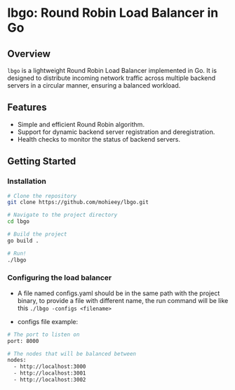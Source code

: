 # lbgo: Round Robin Load Balancer in Go

## Overview

`lbgo` is a lightweight Round Robin Load Balancer implemented in Go. It is designed to distribute incoming network traffic across multiple backend servers in a circular manner, ensuring a balanced workload.

## Features

- Simple and efficient Round Robin algorithm.
- Support for dynamic backend server registration and deregistration.
- Health checks to monitor the status of backend servers.

## Getting Started

### Installation

```bash
# Clone the repository
git clone https://github.com/mohieey/lbgo.git

# Navigate to the project directory
cd lbgo

# Build the project
go build .

# Run!
./lbgo
```

### Configuring the load balancer

- A file named configs.yaml should be in the same path with the project binary,
  to provide a file with different name, the run command will be like this
  `./lbgo -configs <filename>`

- configs file example:

```bash
# The port to listen on
port: 8000

# The nodes that will be balanced between
nodes:
  - http://localhost:3000
  - http://localhost:3001
  - http://localhost:3002
```
